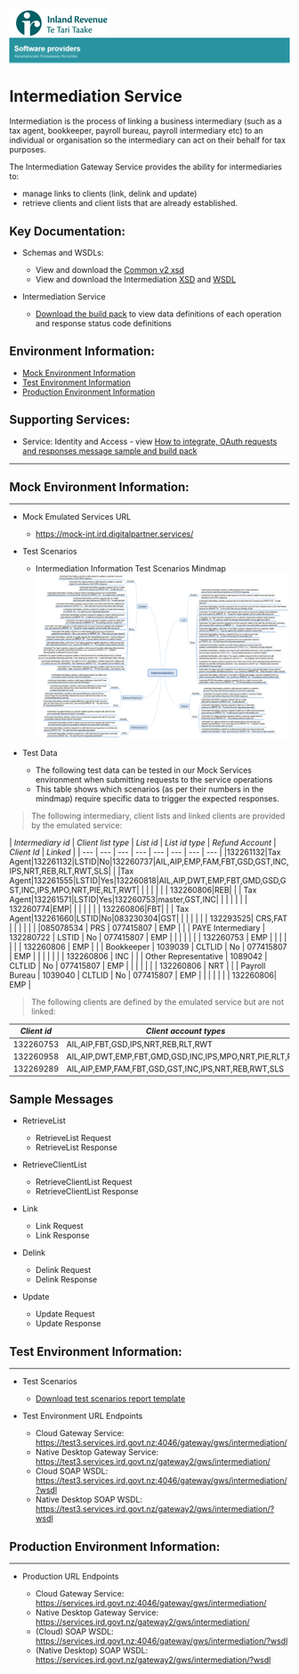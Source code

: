 ![IRD logo](../Images/IRlogo.gif)
![Software Dev](../Images/SoftwareDev.png)

# Intermediation Service

Intermediation is the process of linking a business intermediary (such as a tax agent, 
bookkeeper, payroll bureau, payroll intermediary etc) to an individual or organisation 
so the intermediary can act on their behalf for tax purposes. 

The Intermediation Gateway Service provides the ability for intermediaries to:
- manage links to clients (link, delink and update) 
- retrieve clients and client lists that are already established.

## Key Documentation:

- Schemas and WSDLs:
	- View and download the [Common v2 xsd](../Schema%20-%20Common/Common.v2.xsd)
	- View and download the Intermediation [XSD](Latest/Intermediation.v1.xsd) and [WSDL](Latest/IntermediationDevWsdl.v1.wsdl)
	
- Intermediation Service 
	- [Download the build pack](Latest/Gateway%20Services%20Build%20Pack%20-%20Intermediation%20Service.pdf) to view data definitions of each operation and response status code definitions

## Environment Information: 	
	
- [Mock Environment Information](#Mock-Environment-Information)
- [Test Environment Information](#Test-Environment-Information)
- [Production Environment Information](#Production-Environment-Information)

## Supporting Services:

* Service: Identity and Access - view [How to integrate, OAuth requests and responses message sample and build pack](../Service%20-%20Identity%20and%20Access/Latest/) 

---

## Mock Environment Information:
-----------------

* Mock Emulated Services URL
	* https://mock-int.ird.digitalpartner.services/ 

* Test Scenarios 	
	- Intermediation Information Test Scenarios Mindmap
	![Test Scenarios](images/Intermediation-test-scenarios.png)	

* Test Data
	* The following test data can be tested in our Mock Services environment when submitting requests to the service operations
	* This table shows which scenarios (as per their numbers in the mindmap) require specific data to trigger the expected responses. 

> The following intermediary, client lists and linked clients are provided by the emulated service:

| *Intermediary id* | *Client list type* | *List id* | *List id type* | *Refund Account* | *Client Id* | *Linked* |
| --- | --- | --- | --- | --- | --- | --- | --- | 
|132261132|Tax Agent|132261132|LSTID|No|132260737|AIL,AIP,EMP,FAM,FBT,GSD,GST,INC,IPS,NRT,REB,RLT,RWT,SLS|
| |Tax Agent|132261555|LSTID|Yes|132260818|AIL,AIP,DWT,EMP,FBT,GMD,GSD,GST,INC,IPS,MPO,NRT,PIE,RLT,RWT|
| | | | | | 132260806|REB|
| | Tax Agent|132261571|LSTID|Yes|132260753|master,GST,INC|
| | | | | | 132260774|EMP|
| | | | | | 132260806|FBT|
| | Tax Agent|132261660|LSTID|No|083230304|GST|
| | | | | | 132293525| CRS,FAT |
| | | | | |085078534 | PRS | 077415807 | EMP |
| | PAYE Intermediary | 132280722 | LSTID | No | 077415807 | EMP |
| | | | | | 132260753 | EMP |
| | | | | | 132260806 | EMP |
| | Bookkeeper | 1039039 | CLTLID | No | 077415807 | EMP |
| | | | | | 132260806 | INC | 
| | Other Representative | 1089042 | CLTLID | No | 077415807 | EMP |
| | | | | | 132260806 | NRT | 
| | Payroll Bureau | 1039040 | CLTLID | No | 077415807 | EMP |
| | | | | | 132260806| EMP |	

> The following clients are defined by the emulated service but are not linked:

| *Client id* | *Client account types* |
| --- | --- | 
| 132260753| AIL,AIP,FBT,GSD,IPS,NRT,REB,RLT,RWT |
| 132260958 | AIL,AIP,DWT,EMP,FBT,GMD,GSD,INC,IPS,MPO,NRT,PIE,RLT,RWT |
| 132269289 | AIL,AIP,EMP,FAM,FBT,GSD,GST,INC,IPS,NRT,REB,RWT,SLS |

## Sample Messages

* RetrieveList
	* RetrieveList Request
	* RetrieveList Response

* RetrieveClientList
	* RetrieveClientList Request
	* RetrieveClientList Response

* Link
	* Link Request
	* Link Response

* Delink
	* Delink Request
	* Delink Response

* Update
	* Update Request
	* Update Response




## Test Environment Information:
-----------------

* Test Scenarios
	- [Download test scenarios report template](Intermediation%20Service%20-%20Test%20Scenarios%20Report%20Template.docx)

* Test Environment URL Endpoints
	
	* Cloud Gateway Service: https://test3.services.ird.govt.nz:4046/gateway/gws/intermediation/
	* Native Desktop Gateway Service: https://test3.services.ird.govt.nz/gateway2/gws/intermediation/
	* Cloud SOAP WSDL: https://test3.services.ird.govt.nz:4046/gateway/gws/intermediation/?wsdl
	* Native Desktop SOAP WSDL: https://test3.services.ird.govt.nz/gateway2/gws/intermediation/?wsdl
            
## Production Environment Information:
-----------------

* Production URL Endpoints

	- Cloud Gateway Service: https://services.ird.govt.nz:4046/gateway/gws/intermediation/
	- Native Desktop Gateway Service: https://services.ird.govt.nz/gateway2/gws/intermediation/
	- (Cloud) SOAP WSDL: https://services.ird.govt.nz:4046/gateway/gws/intermediation/?wsdl
	- (Native Desktop) SOAP WSDL: https://services.ird.govt.nz/gateway2/gws/intermediation/?wsdl
	
##	